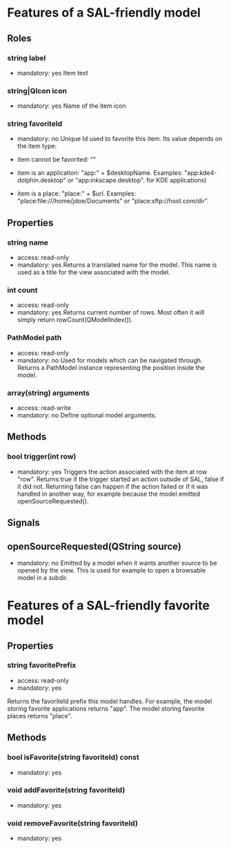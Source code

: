 # Features of a SAL-friendly model

## Roles
### string label
- mandatory: yes
Item text

### string|QIcon icon
- mandatory: yes
Name of the item icon

### string favoriteId
- mandatory: no
Unique Id used to favorite this item. Its value depends on the item type:

- item cannot be favorited: ""
- item is an application: "app:" + $desktopName.
  Examples: "app:kde4-dolphin.desktop" or "app:inkscape.desktop".
  for KDE applications)
- item is a place: "place:" + $url.
  Examples: "place:file:///home/jdoe/Documents" or "place:sftp://host.com/dir".

## Properties
### string name
- access: read-only
- mandatory: yes
Returns a translated name for the model. This name is used as a title for the
view associated with the model.

### int count
- access: read-only
- mandatory: yes
Returns current number of rows. Most often it will simply return
rowCount(QModelIndex()).

### PathModel path
- access: read-only
- mandatory: no
Used for models which can be navigated through. Returns a PathModel instance
representing the position inside the model.

### array(string) arguments
- access: read-write
- mandatory: no
Define optional model arguments.

## Methods
### bool trigger(int row)
- mandatory: yes
Triggers the action associated with the item at row "row".
Returns true if the trigger started an action outside of SAL, false if it did
not. Returning false can happen if the action failed or if it was handled in
another way, for example because the model emitted openSourceRequested().

## Signals
## openSourceRequested(QString source)
- mandatory: no
Emitted by a model when it wants another source to be opened by the view. This
is used for example to open a browsable model in a subdir.



# Features of a SAL-friendly favorite model

## Properties
### string favoritePrefix
- access: read-only
- mandatory: yes

Returns the favoriteId prefix this model handles. For example, the model storing
favorite applications returns "app". The model storing favorite places returns
"place".

## Methods
### bool isFavorite(string favoriteId) const
- mandatory: yes

### void addFavorite(string favoriteId)
- mandatory: yes

### void removeFavorite(string favoriteId)
- mandatory: yes
